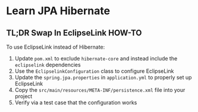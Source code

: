 Learn JPA Hibernate
===================

## TL;DR Swap In EclipseLink HOW-TO

To use EclipseLink instead of Hibernate:

1. Update `pom.xml` to exclude `hibernate-core` and instead include the `eclipselink` 
   dependencies
2. Use the `EclipselinkConfiguration` class to configure EclipseLink
3. Update the `spring.jpa.properties` in `application.yml` to properly set up EclipseLink
4. Copy the `src/main/resources/META-INF/persistence.xml` file into your project
5. Verify via a test case that the configuration works


